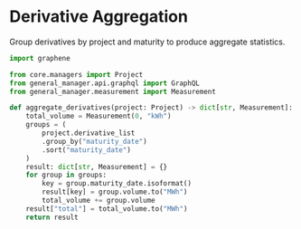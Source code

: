 # Derivative Aggregation

Group derivatives by project and maturity to produce aggregate statistics.

```python
import graphene

from core.managers import Project
from general_manager.api.graphql import GraphQL
from general_manager.measurement import Measurement

def aggregate_derivatives(project: Project) -> dict[str, Measurement]:
    total_volume = Measurement(0, "kWh")
    groups = (
        project.derivative_list
        .group_by("maturity_date")
        .sort("maturity_date")
    )
    result: dict[str, Measurement] = {}
    for group in groups:
        key = group.maturity_date.isoformat()
        result[key] = group.volume.to("MWh")
        total_volume += group.volume
    result["total"] = total_volume.to("MWh")
    return result
```

